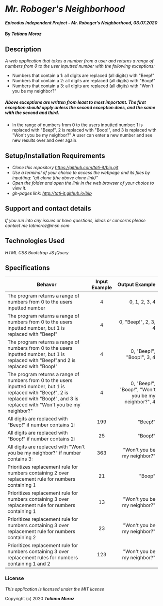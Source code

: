 # _Mr. Roboger's Neighborhood_

#### _Epicodus Independent Project - Mr. Roboger's Neighborhood, 03.07.2020_

#### By _**Tatiana Moroz**_

## Description

_A web application that takes a number from a user and returns a range of numbers from 0 to the user inputted number with the following exceptions:_

* Numbers that contain a 1: all digits are replaced (all digits) with "Beep!" 
* Numbers that contain a 2: all digits are replaced (all digits) with "Boop!" 
* Numbers that contain a 3: all digits are replaced (all digits) with "Won't you be my neighbor?" 
##### _Above exceptions are written from least to most important. The first exception should apply unless the second exception does, and the same with the second and third._ 

* In the range of numbers from 0 to the users inputted number: 1 is replaced with "Beep!", 2 is replaced with "Boop!", and 3 is replaced with "Won't you be my neighbor?"
A user can enter a new number and see new results over and over again.

## Setup/Installation Requirements

* _Clone this repository https://github.com/tati-it/bip.git_
* _Use a terminal of your choice to access the webpage and its files by inputting: "git clone (the above clone link)"_
* _Open the folder and open the link in the web browser of your choice to view it._
* _gh-pages link: http://tati-it.github.io/bip_


## Support and contact details

_If you run into any issues or have questions, ideas or concerns please contact me tatmoroz@msn.com_

## Technologies Used

_HTML_
_CSS_
_Bootstrap_
_JS_
_jQuery_

## Specifications

| Behavor   |     Input Example    |  Output Example |
|---------- |:---------------------:|----------------:|
| The program returns a range of numbers from 0 to the users inputted number  |  4        | 0, 1, 2, 3, 4           |
| The program returns a range of numbers from 0 to the users inputted number, but 1 is replaced with "Beep!" |  4        | 0, "Beep!", 2, 3, 4           |
| The program returns a range of numbers from 0 to the users inputted number, but 1 is replaced with "Beep!"and 2 is replaced with "Boop!" |  4        | 0, "Beep!", "Boop!", 3, 4           |
| The program returns a range of numbers from 0 to the users inputted number, but 1 is replaced with "Beep!", 2 is replaced with "Boop!", and 3 is replaced with "Won't you be my neighbor?"|  4        | 0, "Beep!", "Boop!", "Won't you be my neighbor?", 4           |
| All digits are replaced with "Beep!" if number contains 1:  |    199   |   "Beep!"  |
| All digits are replaced with "Boop!" if number contains 2:  | 25 |   "Boop!"  |
| All digits are replaced with "Won't you be my neighbor?" if number contains 3:  | 363 |   "Won't you be my neighbor?" |
| Prioritizes replacement rule for numbers containing 2 over replacement rule for numbers containing 1   |      21      |  "Boop" |
| Prioritizes replacement rule for numbers containing 3 over replacement rule for numbers containing 1   |      13      |  "Won't you be my neighbor?" |
| Prioritizes replacement rule for numbers containing 3 over replacement rule for numbers containing 2   |     23      |  "Won't you be my neighbor?" |
| Prioritizes replacement rule for numbers containing 3 over replacement rules for numbers containing 1 and 2  |      123      |  "Won't you be my neighbor?" |

### License

*This application is licensed under the MIT license*

Copyright (c) 2020 **_Tatiana Moroz_**

